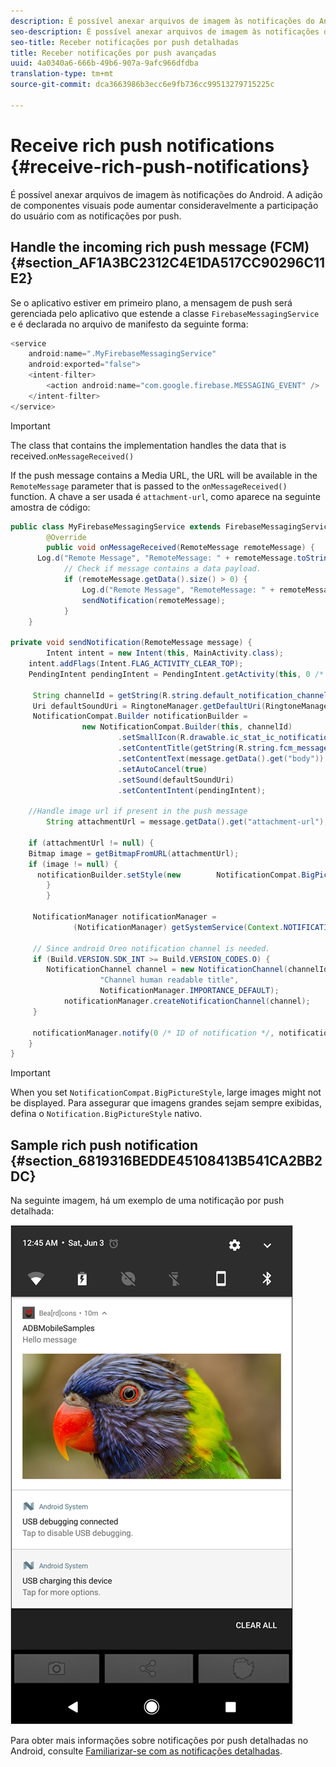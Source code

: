 ```yaml
---
description: É possível anexar arquivos de imagem às notificações do Android. A adição de componentes visuais pode aumentar consideravelmente a participação do usuário com as notificações por push.
seo-description: É possível anexar arquivos de imagem às notificações do Android. A adição de componentes visuais pode aumentar consideravelmente a participação do usuário com as notificações por push.
seo-title: Receber notificações por push detalhadas
title: Receber notificações por push avançadas
uuid: 4a0340a6-666b-49b6-907a-9afc966dfdba
translation-type: tm+mt
source-git-commit: dca3663986b3ecc6e9fb736cc99513279715225c

---
```



# Receive rich push notifications {#receive-rich-push-notifications}

É possível anexar arquivos de imagem às notificações do Android. A adição de componentes visuais pode aumentar consideravelmente a participação do usuário com as notificações por push.

## Handle the incoming rich push message (FCM) {#section_AF1A3BC2312C4E1DA517CC90296C11E2}

Se o aplicativo estiver em primeiro plano, a mensagem de push será gerenciada pelo aplicativo que estende a classe `FirebaseMessagingService` e é declarada no arquivo de manifesto da seguinte forma:

```java
<service
    android:name=".MyFirebaseMessagingService"
    android:exported="false">
    <intent-filter>
        <action android:name="com.google.firebase.MESSAGING_EVENT" />
    </intent-filter>
</service>
```

>[!IMPORTANT]
>
>The class that contains the  implementation handles the data that is received.`onMessageReceived()`

If the push message contains a Media URL, the URL will be available in the `RemoteMessage` parameter that is passed to the `onMessageReceived()` function. A chave a ser usada é `attachment-url`, como aparece na seguinte amostra de código:

```java
public class MyFirebaseMessagingService extends FirebaseMessagingService {
        @Override
        public void onMessageReceived(RemoteMessage remoteMessage) {
      Log.d("Remote Message", "RemoteMessage: " + remoteMessage.toString());
            // Check if message contains a data payload.
            if (remoteMessage.getData().size() > 0) {
                Log.d("Remote Message", "RemoteMessage: " + remoteMessage.getData());
                sendNotification(remoteMessage);
            }
    }
 
private void sendNotification(RemoteMessage message) {
        Intent intent = new Intent(this, MainActivity.class);
    intent.addFlags(Intent.FLAG_ACTIVITY_CLEAR_TOP);
    PendingIntent pendingIntent = PendingIntent.getActivity(this, 0 /* Request code */, intent, PendingIntent.FLAG_ONE_SHOT);

     String channelId = getString(R.string.default_notification_channel_id);
     Uri defaultSoundUri = RingtoneManager.getDefaultUri(RingtoneManager.TYPE_NOTIFICATION);
     NotificationCompat.Builder notificationBuilder =
                new NotificationCompat.Builder(this, channelId)
                        .setSmallIcon(R.drawable.ic_stat_ic_notification)
                        .setContentTitle(getString(R.string.fcm_message))
                        .setContentText(message.getData().get("body"))
                        .setAutoCancel(true)
                        .setSound(defaultSoundUri)
                        .setContentIntent(pendingIntent);
  
    //Handle image url if present in the push message 
        String attachmentUrl = message.getData().get("attachment-url");
  
    if (attachmentUrl != null) { 
    Bitmap image = getBitmapFromURL(attachmentUrl); 
    if (image != null) { 
      notificationBuilder.setStyle(new        NotificationCompat.BigPictureStyle().bigPicture(image)); 
        } 
        } 

     NotificationManager notificationManager =
              (NotificationManager) getSystemService(Context.NOTIFICATION_SERVICE);

     // Since android Oreo notification channel is needed.
     if (Build.VERSION.SDK_INT >= Build.VERSION_CODES.O) {
        NotificationChannel channel = new NotificationChannel(channelId,
                    "Channel human readable title",
                    NotificationManager.IMPORTANCE_DEFAULT);
            notificationManager.createNotificationChannel(channel);
     }

     notificationManager.notify(0 /* ID of notification */, notificationBuilder.build());
    }
}
```

>[!IMPORTANT]
>
>When you set `NotificationCompat.BigPictureStyle`, large images might not be displayed. Para assegurar que imagens grandes sejam sempre exibidas, defina o `Notification.BigPictureStyle` nativo.

## Sample rich push notification {#section_6819316BEDDE45108413B541CA2BB2DC}

Na seguinte imagem, há um exemplo de uma notificação por push detalhada:

![](assets/rich-push-notification_example.png)

Para obter mais informações sobre notificações por push detalhadas no Android, consulte [Familiarizar-se com as notificações detalhadas](https://developer.android.com/distribute/best-practices/engage/rich-notifications.html).

